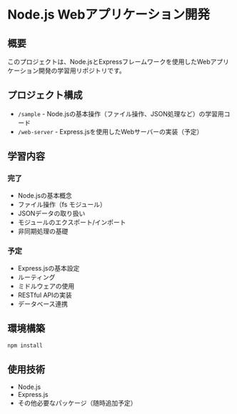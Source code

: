 # Node.js Webアプリケーション開発

## 概要
このプロジェクトは、Node.jsとExpressフレームワークを使用したWebアプリケーション開発の学習用リポジトリです。

## プロジェクト構成
- `/sample` - Node.jsの基本操作（ファイル操作、JSON処理など）の学習用コード
- `/web-server` - Express.jsを使用したWebサーバーの実装（予定）

## 学習内容
### 完了
- Node.jsの基本概念
- ファイル操作（fs モジュール）
- JSONデータの取り扱い
- モジュールのエクスポート/インポート
- 非同期処理の基礎

### 予定
- Express.jsの基本設定
- ルーティング
- ミドルウェアの使用
- RESTful APIの実装
- データベース連携

## 環境構築
```bash
npm install
```

## 使用技術
- Node.js
- Express.js
- その他必要なパッケージ（随時追加予定）
